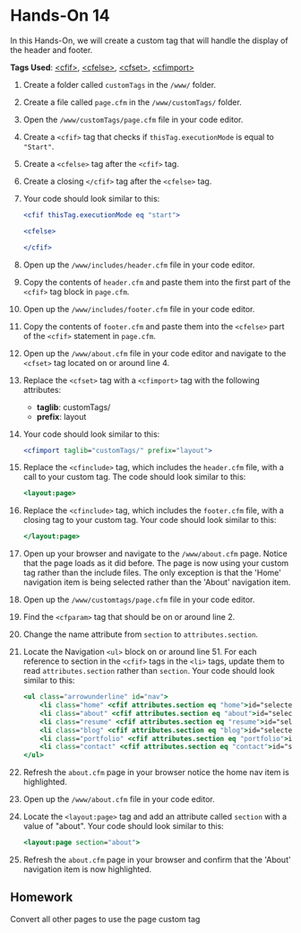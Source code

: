 # Hands-On 14

In this Hands-On, we will create a custom tag that will handle the display of the header and footer.

**Tags Used**: [\<cfif>](https://helpx.adobe.com/coldfusion/cfml-reference/coldfusion-tags/tags-i/cfif.html), [\<cfelse>](https://helpx.adobe.com/coldfusion/cfml-reference/coldfusion-tags/tags-d-e/cfelse.html), [\<cfset>](https://helpx.adobe.com/coldfusion/cfml-reference/coldfusion-tags/tags-r-s/cfset.html), [\<cfimport>](https://helpx.adobe.com/coldfusion/cfml-reference/coldfusion-tags/tags-i/cfimport.html)

1. Create a folder called `customTags` in the `/www/` folder.
1. Create a file called `page.cfm` in the `/www/customTags/` folder.
1. Open the `/www/customTags/page.cfm` file in your code editor.
1. Create a `<cfif>` tag that checks if `thisTag.executionMode` is equal to `"Start"`.
1. Create a `<cfelse>` tag after the `<cfif>` tag.
1. Create a closing `</cfif>` tag after the `<cfelse>` tag.
1. Your code should look similar to this:

    ```cfml
    <cfif thisTag.executionMode eq "start">

    <cfelse>

    </cfif>
    ```

1. Open up the `/www/includes/header.cfm` file in your code editor.
1. Copy the contents of `header.cfm` and paste them into the first part of the `<cfif>` tag block in `page.cfm`.
1. Open up the `/www/includes/footer.cfm` file in your code editor.
1. Copy the contents of `footer.cfm` and paste them into the `<cfelse>` part of the `<cfif>` statement in `page.cfm`.
1. Open up the `/www/about.cfm` file in your code editor and navigate to the `<cfset>` tag located on or around line 4.
1. Replace the `<cfset>` tag with a `<cfimport>` tag with the following attributes:
    * **taglib**: customTags/
    * **prefix**: layout
1. Your code should look similar to this:

    ```cfml
    <cfimport taglib="customTags/" prefix="layout">
    ```

1. Replace the `<cfinclude>` tag, which includes the `header.cfm` file, with a call to your custom tag. The code should look similar to this:

    ```cfml
    <layout:page>
    ```

1. Replace the `<cfinclude>` tag, which includes the `footer.cfm` file, with a closing tag to your custom tag. Your code should look similar to this:

    ```cfml
    </layout:page>
    ```

1. Open up your browser and navigate to the `/www/about.cfm` page. Notice that the page loads as it did before. The page is now using your custom tag rather than the include files. The only exception is that the 'Home' navigation item is being selected rather than the 'About' navigation item.
1. Open up the `/www/customtags/page.cfm` file in your code editor.
1. Find the `<cfparam>` tag that should be on or around line 2.
1. Change the name attribute from `section` to `attributes.section`.
1. Locate the Navigation `<ul>` block on or around line 51. For each reference to section in the `<cfif>` tags in the `<li>` tags, update them to read `attributes.section` rather than `section`. Your code should look similar to this:

    ```cfml
    <ul class="arrowunderline" id="nav">
        <li class="home" <cfif attributes.section eq "home">id="selected"</cfif>><a href="index.cfm">Home</a></li>
        <li class="about" <cfif attributes.section eq "about">id="selected"</cfif>><a href="about.cfm">About</a></li>
        <li class="resume" <cfif attributes.section eq "resume">id="selected"</cfif>><a href="resume.cfm">Resume</a></li>
        <li class="blog" <cfif attributes.section eq "blog">id="selected"</cfif>><a href="blog.cfm">Blog</a></li>
        <li class="portfolio" <cfif attributes.section eq "portfolio">id="selected"</cfif>><a href="portfolio.cfm">Portfolio</a></li>
        <li class="contact" <cfif attributes.section eq "contact">id="selected"</cfif>><a href="contact.cfm">Contact</a></li>
    </ul>
    ```

1. Refresh the `about.cfm` page in your browser notice the home nav item is highlighted.
1. Open up the `/www/about.cfm` file in your code editor.
1. Locate the `<layout:page>` tag and add an attribute called `section` with a value of "about". Your code should look similar to this:

    ```cfml
    <layout:page section="about">
    ```

1. Refresh the `about.cfm` page in your browser and confirm that the 'About' navigation item is now highlighted.

Homework
--------

Convert all other pages to use the page custom tag
